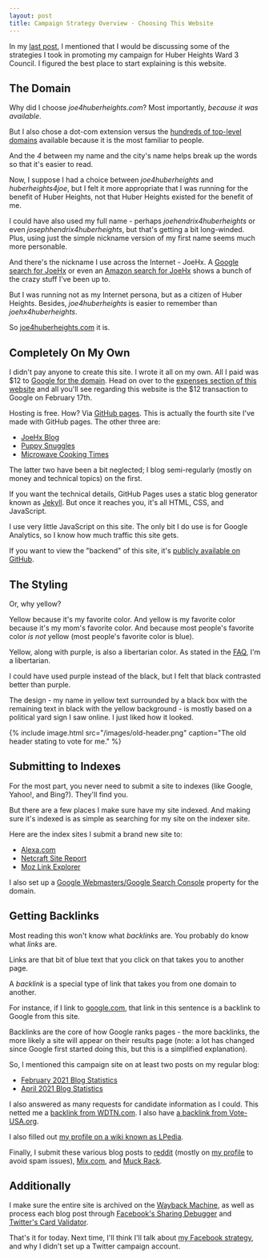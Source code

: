 ```yaml
---
layout: post
title: Campaign Strategy Overview - Choosing This Website
---
```


In my [last post](https://www.joe4huberheights.com/2021-huber-heights-primary-results/), I mentioned that I would be discussing some of the strategies I took in promoting my campaign for Huber Heights Ward 3 Council. I figured the best place to start explaining is this website.

## The Domain

Why did I choose *joe4huberheights.com*? Most importantly, *because it was available*.

But I also chose a dot-com extension versus the [hundreds of top-level domains](https://en.wikipedia.org/wiki/List_of_Internet_top-level_domains) available because it is the most familiar to people.

And the *4* between my name and the city's name helps break up the words so that it's easier to read.

Now, I suppose I had a choice between *joe4huberheights* and *huberheights4joe*, but I felt it more appropriate that I was running for the benefit of Huber Heights, not that Huber Heights existed for the benefit of me.

I could have also used my full name - perhaps *joehendrix4huberheights* or even *josephhendrix4huberheights*, but that's getting a bit long-winded. Plus, using just the simple nickname version of my first name seems much more personable.

And there's the nickname I use across the Internet - JoeHx. A [Google search for JoeHx](https://www.google.com/search?q=joehx) or even an [Amazon search for JoeHx](https://www.amazon.com/s?k=joehx) shows a bunch of the crazy stuff I've been up to.

But I was running not as my Internet persona, but as a citizen of Huber Heights. Besides, *joe4huberheights* is easier to remember than *joehx4huberheights*.

So [joe4huberheights.com](https://www.joe4huberheights.com/) it is.

## Completely On My Own

I didn't pay anyone to create this site. I wrote it all on my own. All I paid was $12 to [Google for the domain](https://domains.google/). Head on over to the [expenses section of this website](https://www.joe4huberheights.com/expenses/) and all you'll see regarding this website is the $12 transaction to Google on February 17th.

Hosting is free. How? Via [GitHub pages](https://pages.github.com/). This is actually the fourth site I've made with GitHub pages. The other three are:

* [JoeHx Blog](https://www.joehxblog.com/)
* [Puppy Snuggles](https://www.puppy-snuggles.com/)
* [Microwave Cooking Times](https://www.microwavecookingtimes.com/)

The latter two have been a bit neglected; I blog semi-regularly (mostly on money and technical topics) on the first.

If you want the technical details, GitHub Pages uses a static blog generator known as [Jekyll](https://jekyllrb.com/). But once it reaches you, it's all HTML, CSS, and JavaScript.

I use very little JavaScript on this site. The only bit I do use is for Google Analytics, so I know how much traffic this site gets.

If you want to view the "backend" of this site, it's [publicly available on GitHub](https://github.com/hendrixjoseph/joe4huberheights).

## The Styling

Or, why yellow?

Yellow because it's my favorite color. And yellow is my favorite color because it's my mom's favorite color. And because most people's favorite color *is not* yellow (most people's favorite color is blue).

Yellow, along with purple, is also a libertarian color. As stated in the [FAQ](https://www.joe4huberheights.com/faq/), I'm a libertarian.

I could have used purple instead of the black, but I felt that black contrasted better than purple.

The design - my name in yellow text surrounded by a black box with the remaining text in black with the yellow background - is mostly based on a political yard sign I saw online. I just liked how it looked.

{% include image.html src="/images/old-header.png" caption="The old header stating to vote for me." %}

## Submitting to Indexes

For the most part, you never need to submit a site to indexes (like Google, Yahoo!, and Bing?). They'll find you.

But there are a few places I make sure have my site indexed. And making sure it's indexed is as simple as searching for my site on the indexer site.

Here are the index sites I submit a brand new site to:

* [Alexa.com](https://www.alexa.com/siteinfo/joe4huberheights.com)
* [Netcraft Site Report](https://sitereport.netcraft.com/?url=https%3A%2F%2Fwww.joe4huberheights.com%2F)
* [Moz Link Explorer](https://moz.com/link-explorer)

I also set up a [Google Webmasters/Google Search Console](https://www.google.com/intl/en/webmasters/) property for the domain.

## Getting Backlinks

Most reading this won't know what *backlinks* are. You probably do know what *links* are.

Links are that bit of blue text that you click on that takes you to another page.

A *backlink* is a special type of link that takes you from one domain to another.

For instance, if I link to [google.com](https://www.google.com/), that link in this sentence is a backlink to Google from this site.

Backlinks are the core of how Google ranks pages - the more backlinks, the more likely a site will appear on their results page (note: a lot has changed since Google first started doing this, but this is a simplified explanation).

So, I mentioned this campaign site on at least two posts on my regular blog:

* [February 2021 Blog Statistics](https://www.joehxblog.com/february-2021-blog-statistics/)
* [April 2021 Blog Statistics](https://www.joehxblog.com/april-2021-blog-statistics/)

I also answered as many requests for candidate information as I could. This netted me a [backlink from WDTN.com](https://www.wdtn.com/news/yleh-candidate-profiles/huber-heights-city-council-ward-3-joseph-hendrix/). I also have [a backlink from Vote-USA.org](https://vote-usa.org/Intro.aspx?State=OH&Id=OHHENDRIXJOSEPH).

I also filled out [my profile on a wiki known as LPedia](https://lpedia.org/wiki/Joseph_Hendrix).

Finally, I submit these various blog posts to [reddit](https://www.reddit.com/domain/joe4huberheights.com/) (mostly on [my profile](https://www.reddit.com/user/joehx/) to avoid spam issues), [Mix.com](https://mix.com/search/joe4huberheights.com/domain), and [Muck Rack](https://muckrack.com/search/).

## Additionally

I make sure the entire site is archived on the [Wayback Machine](https://archive.org/web/), as well as process each blog post through [Facebook's Sharing Debugger](https://developers.facebook.com/tools/debug/) and [Twitter's Card Validator](https://cards-dev.twitter.com/validator).

That's it for today. Next time, I'll think I'll talk about [my Facebook strategy](https://www.joe4huberheights.com/my-facebook-strategy/), and why I didn't set up a Twitter campaign account.